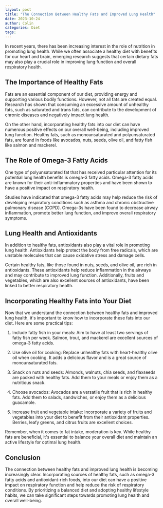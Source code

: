 ```yaml
---
layout: post
title: "The Connection Between Healthy Fats and Improved Lung Health"
date: 2023-10-24
author: Colin
categories: Diet
tags: 
---
```


In recent years, there has been increasing interest in the role of nutrition in promoting lung health. While we often associate a healthy diet with benefits for our heart and brain, emerging research suggests that certain dietary fats may also play a crucial role in improving lung function and overall respiratory health.

## The Importance of Healthy Fats

Fats are an essential component of our diet, providing energy and supporting various bodily functions. However, not all fats are created equal. Research has shown that consuming an excessive amount of unhealthy fats, such as saturated and trans fats, can contribute to the development of chronic diseases and negatively impact lung health.

On the other hand, incorporating healthy fats into our diet can have numerous positive effects on our overall well-being, including improved lung function. Healthy fats, such as monounsaturated and polyunsaturated fats, are found in foods like avocados, nuts, seeds, olive oil, and fatty fish like salmon and mackerel.

## The Role of Omega-3 Fatty Acids

One type of polyunsaturated fat that has received particular attention for its potential lung health benefits is omega-3 fatty acids. Omega-3 fatty acids are known for their anti-inflammatory properties and have been shown to have a positive impact on respiratory health.

Studies have indicated that omega-3 fatty acids may help reduce the risk of developing respiratory conditions such as asthma and chronic obstructive pulmonary disease (COPD). Omega-3s have been found to decrease airway inflammation, promote better lung function, and improve overall respiratory symptoms.

## Lung Health and Antioxidants

In addition to healthy fats, antioxidants also play a vital role in promoting lung health. Antioxidants help protect the body from free radicals, which are unstable molecules that can cause oxidative stress and damage cells.

Certain healthy fats, like those found in nuts, seeds, and olive oil, are rich in antioxidants. These antioxidants help reduce inflammation in the airways and may contribute to improved lung function. Additionally, fruits and vegetables, which are also excellent sources of antioxidants, have been linked to better respiratory health.

## Incorporating Healthy Fats into Your Diet

Now that we understand the connection between healthy fats and improved lung health, it's important to know how to incorporate these fats into our diet. Here are some practical tips:

1. Include fatty fish in your meals: Aim to have at least two servings of fatty fish per week. Salmon, trout, and mackerel are excellent sources of omega-3 fatty acids.

2. Use olive oil for cooking: Replace unhealthy fats with heart-healthy olive oil when cooking. It adds a delicious flavor and is a great source of monounsaturated fats.

3. Snack on nuts and seeds: Almonds, walnuts, chia seeds, and flaxseeds are packed with healthy fats. Add them to your meals or enjoy them as a nutritious snack.

4. Choose avocados: Avocados are a versatile fruit that is rich in healthy fats. Add them to salads, sandwiches, or enjoy them as a delicious guacamole.

5. Increase fruit and vegetable intake: Incorporate a variety of fruits and vegetables into your diet to benefit from their antioxidant properties. Berries, leafy greens, and citrus fruits are excellent choices.

Remember, when it comes to fat intake, moderation is key. While healthy fats are beneficial, it's essential to balance your overall diet and maintain an active lifestyle for optimal lung health.

## Conclusion

The connection between healthy fats and improved lung health is becoming increasingly clear. Incorporating sources of healthy fats, such as omega-3 fatty acids and antioxidant-rich foods, into our diet can have a positive impact on respiratory function and help reduce the risk of respiratory conditions. By prioritizing a balanced diet and adopting healthy lifestyle habits, we can take significant steps towards promoting lung health and overall well-being.